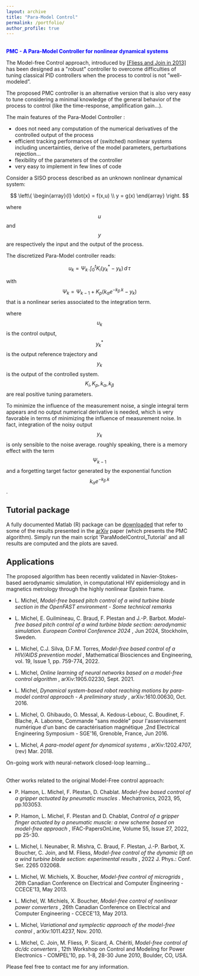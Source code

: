 ```yaml
---
layout: archive
title: "Para-Model Control"
permalink: /portfolio/
author_profile: true
---
```


<br>
<font color='blue'> <b>
PMC - A Para-Model Controller for nonlinear dynamical systems
</b> </font>

The Model-free Control approach, introduced by [[Fliess and Join in 2013]](https://polytechnique.hal.science/hal-00828135v2) has
been designed as a "robust" controller to overcome difficulties of tuning classical PID
controllers when the process to control is not ”well-modeled”. 

The proposed PMC controller is an alternative version that is also very easy to tune considering 
a minimal knowledge of the general behavior of the process to control (like the time-response, amplification gain...).

The main features of the Para-Model Controller :
- does not need any computation of the numerical derivatives of the controlled output of the process
- efficient tracking performances of (switched) nonlinear systems including uncertainties, derive of the model parameters, perturbations rejection...
- flexibility of the parameters of the controller
- very easy to implement in few lines of code


Consider a SISO process described as an unknown nonlinear dynamical system: 

$$ \left\{ \begin{array}{l}
\dot{x} = f(x,u) \\
y = g(x)
\end{array} \right. $$

where $$u$$ and $$y$$ are respectively the input and the output of the process.

The discretized Para-Model controller reads:

$$u_k = \Psi_k \, . \int_0^t K_i (y^\ast_{k} - y_{k}) \, d \, \tau$$

 
with $$\Psi_k = \Psi_{k-1} + {K_p} ( k_\alpha e^{-k_\beta . k} - y_{k})$$ that is a nonlinear series associated to the integration term.

where $$u_k$$ is the control output, $$y^\ast_{k}$$ is the output reference trajectory and
$$y_k$$ is the output of the controlled system. $$K_i, K_p, k_\alpha, k_\beta$$ are real positive tuning parameters.


To minimize the influence of the measurement noise, a single integral term appears and no output numerical derivative is needed,
which is very favorable in terms of minimizing the influence of measurement
noise. In fact, integration of the noisy output $$y_k$$ is only sensible to the noise
average. roughly speaking, there is a memory effect with the term $$\Psi_{k-1}$$ and a forgetting target
factor generated by the exponential function $$k_\alpha e^{-k_\beta . k}$$.

Tutorial package
------------

A fully documented Matlab (R) package can be [downloaded](../files/figures/PMC_package_Mar25.zip) that refer to some of the results presented in the [arXiv](http://arxiv.org/abs/1202.4707) paper (which presents the PMC algorithm).
Simply run the main script 'ParaModelControl_Tutorial' and all results are computed and the plots are saved.



Applications
------------

The proposed algorithm has been recently validated in Navier-Stokes-based aerodynamic simulation, 
in computational HIV epidemiology and in magnetics metrology through the highly nonlinear Epstein frame.

- L. Michel, <em> Model-free based pitch control of a wind turbine blade section in the OpenFAST environment - Some technical remarks </em>

- L. Michel, E. Guilmineau, C. Braud, F. Plestan and J.-P. Barbot. <em> Model- free based pitch control of a wind turbine blade section: aerodynamic simulation. European Control Conference 2024 </em>, Jun 2024, Stockholm, Sweden.

- L. Michel, C.J. Silva, D.F.M. Torres, <em> Model-free based control of a HIV/AIDS prevention model </em>, Mathematical Biosciences and Engineering, vol. 19, Issue 1, pp. 759-774, 2022.

- L. Michel, <em> Online learning of neural networks based on a model-free control algorithm </em>, arXiv:1905.02230, Sept. 2021.

- L. Michel, <em> Dynamical system-based robot reaching motions by para-model control approach - A preliminary study </em>, arXiv:1610.00630, Oct. 2016. 

- L. Michel, O. Ghibaudo, O. Messal, A. Kedous-Lebouc, C. Boudinet, F. Blache, A. Labonne, </em> Commande "sans modèle" pour l'asservissement numérique d'un banc de caractérisation magnétique </em>,2nd Electrical Engineering Symposium - SGE'16, Grenoble, France, Jun 2016.

- L. Michel, <em> A para-model agent for dynamical systems </em>, arXiv:1202.4707, (rev) Mar. 2018.

On-going work with neural-network closed-loop learning...

<br>
Other works related to the original Model-Free control approach:

- P. Hamon, L. Michel, F. Plestan, D. Chablat. <em> Model-free based control of a gripper actuated by pneumatic muscles </em>. Mechatronics, 2023, 95, pp.103053.

- P. Hamon, L. Michel, F. Plestan and D. Chablat, <em> Control of a gripper finger actuated by a pneumatic muscle: a new scheme based on model-free approach </em>, IFAC-PapersOnLine, Volume 55, Issue 27, 2022, pp 25-30.

- L. Michel, I. Neunaber, R. Mishra, C. Braud, F. Plestan, J.-P. Barbot, X. Boucher, C. Join, and M. Fliess, <em> Model-free control of the dynamic lift on a wind turbine blade section: experimental results </em>, 2022 J. Phys.: Conf. Ser. 2265 032068.

- L. Michel, W. Michiels, X. Boucher, <em> Model-free control of microgrids </em>, 26th Canadian Conference on Electrical and Computer Engineering - CCECE'13, May 2013.

- L. Michel, W. Michiels, X. Boucher, <em> Model-free control of nonlinear power converters </em>, 26th Canadian Conference on Electrical and Computer Engineering - CCECE'13, May 2013.

- L. Michel, <em> Variational and symplectic approach of the model-free control </em>, arXiv:1011.4237, Nov. 2010. 

- L. Michel, C. Join, M. Fliess, P. Sicard, A. Chériti, <em> Model-free control of dc/dc converters </em>, 12th Workshop on Control and Modeling for Power Electronics - COMPEL'10, pp. 1-8, 28-30 June 2010, Boulder, CO, USA.


Please feel free to contact me for any information. 


<!---
The proposed package, through an easy-to-use interface, oﬀers the possibility to
the user to test the control of any numerical dynamical model. Some examples
are given to illustrate the capabilities when controlling switched minimum and
non-minimum phase systems and a nonlinear switched physical system.
--->